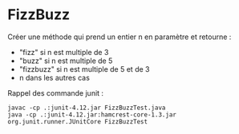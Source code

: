 # FizzBuzz

Créer une méthode qui prend un entier n en paramètre et retourne :

* "fizz" si n est multiple de 3
* "buzz" si n est multiple de 5
* "fizzbuzz" si n est multiple de 5 et de 3
* n dans les autres cas

Rappel des commande junit :

    javac -cp .:junit-4.12.jar FizzBuzzTest.java
    java -cp .:junit-4.12.jar:hamcrest-core-1.3.jar org.junit.runner.JUnitCore FizzBuzzTest
